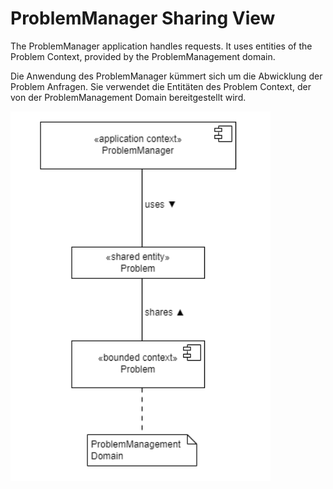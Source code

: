 # ProblemManager Sharing View

The ProblemManager application handles requests. It uses entities of the Problem Context, provided by the ProblemManagement domain.

Die Anwendung des ProblemManager kümmert sich um die Abwicklung der Problem Anfragen. Sie verwendet die Entitäten des Problem Context, der von der ProblemManagement Domain bereitgestellt wird.

![ProblemManager Sharing View](../figures/ProblemManager1.2.png)
